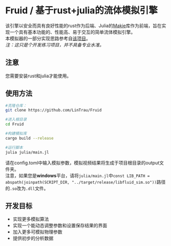 # Fruid / 基于rust+julia的流体模拟引擎

该引擎以安全而具有良好性能的rust作为后端、Julia的[Makie](https://github.com/MakieOrg/Makie.jl)库作为前端，旨在实现一个具有基本功能的、性能高、易于交互的简单流体模拟引擎。  
本模拟器的一部分实现思路参考自[该项目](https://github.com/Nicholas-L-Johnson/flip-card)。  
*注：这只是个开发练习项目，并不具备专业水准。*

## **注意**
您需要安装rust和julia才能使用。

## 使用方法
```bash
#克隆仓库：
git clone https://github.com/LinTrau/Fruid

#进入根目录
cd Fruid

#构建模拟库
cargo build --release

#运行脚本
julia julia/main.jl
```
请在config.toml中输入模拟参数，模拟视频结果将生成于项目根目录的output文件夹。  
注意，如果您是**windows**平台，请将`julia/main.jl`中`const LIB_PATH = abspath(joinpath(SCRIPT_DIR, "../target/release/libfluid_sim.so"))`路径的`.so`改为`.dll`文件。  

## 开发目标
- 实现更多模拟算法
- 实现一个能动态调整参数和设置保存结果的界面
- 加入更多可模拟物理参数
- 提供初步的分析数据

